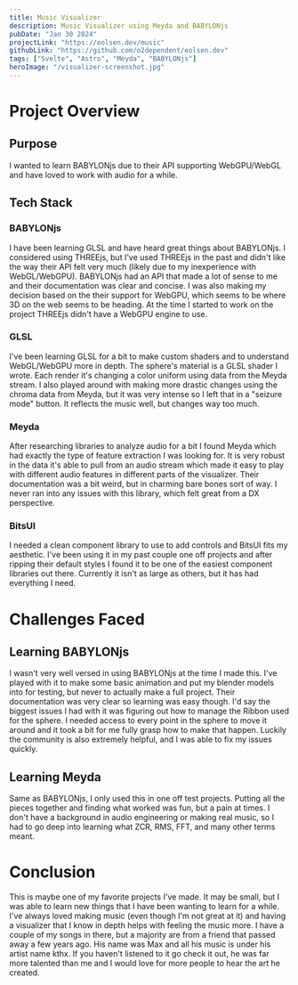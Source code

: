 ```yaml
---
title: Music Visualizer
description: Music Visualizer using Meyda and BABYLONjs
pubDate: "Jan 30 2024"
projectLink: "https://eolsen.dev/music"
githubLink: "https://github.com/o2dependent/eolsen.dev"
tags: ["Svelte", "Astro", "Meyda", "BABYLONjs"]
heroImage: "/visualizer-screenshot.jpg"
---
```


# Project Overview

## Purpose

I wanted to learn BABYLONjs due to their API supporting WebGPU/WebGL and have loved to work with audio for a while.

## Tech Stack

### BABYLONjs

I have been learning GLSL and have heard great things about BABYLONjs. I considered using THREEjs, but I've used THREEjs in the past and didn't like the way their API felt very much (likely due to my inexperience with WebGL/WebGPU). BABYLONjs had an API that made a lot of sense to me and their documentation was clear and concise. I was also making my decision based on the their support for WebGPU, which seems to be where 3D on the web seems to be heading. At the time I started to work on the project THREEjs didn't have a WebGPU engine to use.

### GLSL

I've been learning GLSL for a bit to make custom shaders and to understand WebGL/WebGPU more in depth. The sphere's material is a GLSL shader I wrote. Each render it's changing a color uniform using data from the Meyda stream. I also played around with making more drastic changes using the chroma data from Meyda, but it was very intense so I left that in a "seizure mode" button. It reflects the music well, but changes way too much.

### Meyda

After researching libraries to analyze audio for a bit I found Meyda which had exactly the type of feature extraction I was looking for. It is very robust in the data it's able to pull from an audio stream which made it easy to play with different audio features in different parts of the visualizer. Their documentation was a bit weird, but in charming bare bones sort of way. I never ran into any issues with this library, which felt great from a DX perspective.

### BitsUI

I needed a clean component library to use to add controls and BitsUI fits my aesthetic. I've been using it in my past couple one off projects and after ripping their default styles I found it to be one of the easiest component libraries out there. Currently it isn't as large as others, but it has had everything I need.

# Challenges Faced

## Learning BABYLONjs

I wasn't very well versed in using BABYLONjs at the time I made this. I've played with it to make some basic animation and put my blender models into for testing, but never to actually make a full project. Their documentation was very clear so learning was easy though. I'd say the biggest issues I had with it was figuring out how to manage the Ribbon used for the sphere. I needed access to every point in the sphere to move it around and it took a bit for me fully grasp how to make that happen. Luckily the community is also extremely helpful, and I was able to fix my issues quickly.

## Learning Meyda

Same as BABYLONjs, I only used this in one off test projects. Putting all the pieces together and finding what worked was fun, but a pain at times. I don't have a background in audio engineering or making real music, so I had to go deep into learning what ZCR, RMS, FFT, and many other terms meant.

# Conclusion

This is maybe one of my favorite projects I've made. It may be small, but I was able to learn new things that I have been wanting to learn for a while. I've always loved making music (even though I'm not great at it) and having a visualizer that I know in depth helps with feeling the music more. I have a couple of my songs in there, but a majority are from a friend that passed away a few years ago. His name was Max and all his music is under his artist name kthx. If you haven't listened to it go check it out, he was far more talented than me and I would love for more people to hear the art he created.
